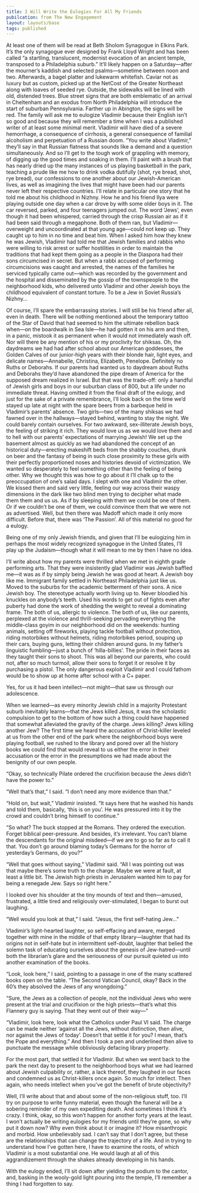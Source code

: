 ```yaml
---
title: I Will Write the Eulogies For All My Friends
pubilcation: from The New Engagement
layout: layouts/base
tags: published
---
```

At least one of them will be read at Beth Sholom Synagogue in Elkins Park. It’s the only synagogue ever designed by Frank Lloyd Wright and has been called “a startling, translucent, modernist evocation of an ancient temple, transposed to a Philadelphia suburb.” It’ll likely happen on a Saturday—after the mourner’s kaddish and selected psalms—sometime between noon and two. Afterwards, a bagel platter and lukewarm whitefish. Caviar not as luxury but as custom, picked up at the NetCost of the Greater Northeast along with loaves of seeded rye. Outside, the sidewalks will be lined with old, distended trees. Blue street signs that are both emblematic of an arrival in Cheltenham and an exodus from North Philadelphia will introduce the start of suburban Pennsylvania. Farther up in Abington, the signs will be red. The family will ask me to eulogize Vladimir because their English isn’t so good and because they will remember a time when I was a published writer of at least some minimal merit. Vladimir will have died of a severe hemorrhage, a consequence of cirrhosis, a general consequence of familial alcoholism and perpetuation of a Russian doom. “You write about Vladimir,” they’ll say in that Russian flatness that sounds like a demand and a question simultaneously. And so I’ll get to the tough work of grappling with memory, of digging up the good times and soaking in them. I’ll paint with a brush that has nearly dried up the many instances of us playing basketball in the park, teaching a prude like me how to drink vodka dutifully (shot, rye bread, shot, rye bread), our confessions to one another about our Jewish-American lives, as well as imagining the lives that might have been had our parents never left their respective countries. I’ll relate in particular one story that he told me about his childhood in Nizhny. How he and his friend Ilya were playing outside one day when a car drove by with some older boys in it. The car reversed, parked, and four teenagers jumped out. The word ‘Jews’, even though it had been whispered, carried through the crisp Russian air as if it had been said through a megaphone. Both of them ran, but Vladimir—overweight and uncoordinated at that young age—could not keep up. They caught up to him in no time and beat him. When I asked him how they knew he was Jewish, Vladimir had told me that Jewish families and rabbis who were willing to risk arrest or suffer hostilities in order to maintain the traditions that had kept them going as a people in the Diaspora had their sons circumcised in secret. But when a rabbi accused of performing circumcisions was caught and arrested, the names of the families he serviced typically came out—which was recorded by the government and the hospital and disseminated by the gossip of the townspeople to the neighborhood kids, who delivered unto Vladimir and other Jewish boys the childhood equivalent of constant torture. To be a Jew in Soviet Russia’s Nizhny...

Of course, I’ll spare the embarrassing stories. I will still be his friend after all, even in death. There will be nothing mentioned about the temporary tattoo of the Star of David that had seemed to him the ultimate rebellion back when—on the boardwalk in Sea Isle—he had gotten it on his arm and then, in a panic, mistook it as permanent when it would not immediately wash off. Nor will there be any mention of his or my proclivity for shiksas. Oh, the daydreams we had had after school about our American goddesses, the Golden Calves of our junior-high years with their blonde hair, light eyes, and delicate names—Annabelle, Christina, Elizabeth, Penelope. Definitely no Ruths or Deborahs. If our parents had wanted us to daydream about Ruths and Deborahs they’d have abandoned the pipe dream of America for the supposed dream realized in Israel. But that was the trade-off: only a handful of Jewish girls and boys in our suburban class of 800, but a life under no immediate threat. Having omitted it from the final draft of the eulogy, and just for the sake of a private remembrance, I’ll look back on the time we’d stayed up late at night with the spare beers from a barbeque held in Vladimir’s parents’ absence. Two girls—two of the many shiksas we had fawned over in the hallways—stayed behind, wanting to stay the night. We could barely contain ourselves. For two awkward, sex-illiterate Jewish boys, the feeling of striking it rich. They would love us as we would love them and to hell with our parents’ expectations of marrying Jewish! We set up the basement almost as quickly as we had abandoned the concept of an historical duty—erecting makeshift beds from the shabby couches, drunk on beer and the fantasy of being in such close proximity to these girls with their perfectly proportioned noses and histories devoid of victimization. We wanted so desperately to feel something other than the feeling of being other. Why we thought this was how to go about it I’ll chalk up to the preoccupation of one’s salad days. I slept with one and Vladimir the other. We kissed them and said very little, feeling our way across their waspy dimensions in the dark like two blind men trying to decipher what made them them and us us. As if by sleeping with them we could be one of them. Or if we couldn’t be one of them, we could convince them that we were not as advertised. Well, but then there was Madoff which made it only more difficult. Before that, there was ‘The Passion’. All of this material no good for a eulogy. 

Being one of my only Jewish friends, and given that I’ll be eulogizing him in perhaps the most widely recognized synagogue in the United States, I’ll play up the Judaism—though what it will mean to me by then I have no idea.

I’ll write about how my parents were thrilled when we met in eighth grade performing arts. That they were insistently glad Vladimir was Jewish baffled me—it was as if by simply being Jewish he was good at heart. A Jewish boy like me. Immigrant family settled in Northeast Philadelphia just like us. Moved to the suburbs for the academic betterment of their sons. A nice Jewish boy. The stereotype actually worth living up to. Never bloodied his knuckles on anybody’s teeth. Used his words to get out of fights even after puberty had done the work of shedding the weight to reveal a dominating frame. The both of us, allergic to violence. The both of us, like our parents, perplexed at the violence and thrill-seeking pervading everything the middle-class goyim in our neighborhood did on the weekends: hunting animals, setting off fireworks, playing tackle football without protection, riding motorbikes without helmets, riding motorbikes period, souping up their cars, buying guns, letting their children around guns. In my father’s linguistic fumbling—just a bunch of ‘hilla-billies’. The pride in their faces as they taught their sons to shoot. This was all beyond our parents, who could not, after so much turmoil, allow their sons to forget it or resolve it by purchasing a pistol. The only dangerous exploit Vladimir and I could fathom would be to show up at home after school with a C+ paper. 

Yes, for us it had been intellect—not might—that saw us through our adolescence.

When we learned—as every minority Jewish child in a majority Protestant suburb inevitably learns—that the Jews killed Jesus, it was the scholastic compulsion to get to the bottom of how such a thing could have happened that somewhat alleviated the gravity of the charge. Jews killing? Jews killing another Jew? The first time we heard the accusation of Christ-killer leveled at us from the other end of the park where the neighborhood boys were playing football, we rushed to the library and pored over all the history books we could find that would reveal to us either the error in their accusation or the error in the presumptions we had made about the benignity of our own people.

“Okay, so technically Pilate ordered the crucifixion because the Jews didn’t have the power to.”

“Well that’s that,” I said. “I don’t need any more evidence than that.”

“Hold on, but wait,” Vladimir insisted. “It says here that he washed his hands and told them, basically, ‘this is on you’. He was pressured into it by the crowd and couldn’t bring himself to continue.”

“So what? The buck stopped at the Romans. They ordered the execution. Forget biblical peer-pressure. And besides, it’s irrelevant. You can’t blame the descendants for the original misdeed—if we are to go so far as to call it that. You don’t go around blaming today’s Germans for the horror of yesterday’s Germans, do you?”

“Well that goes without saying,” Vladimir said. “All I was pointing out was that maybe there’s some truth to the charge. Maybe we were at fault, at least a little bit. The Jewish high priests in Jerusalem wanted him to pay for being a renegade Jew. Says so right here.”

I looked over his shoulder at the tiny mounds of text and then—amused, frustrated, a little tired and religiously over-stimulated, I began to burst out laughing.

“Well would you look at that,” I said. “Jesus, the first self-hating Jew...” 

Vladimir’s light-hearted laughter, so self-effacing and aware, merged together with mine in the middle of that empty library—laughter that had its origins not in self-hate but in intermittent self-doubt, laughter that belied the solemn task of educating ourselves about the genesis of Jew-hatred—until both the librarian’s glare and the seriousness of our pursuit quieted us into another examination of the books.

“Look, look here,” I said, pointing to a passage in one of the many scattered books open on the table. “The Second Vatican Council, okay? Back in the 60’s they absolved the Jews of any wrongdoing.”

“Sure, the Jews as a collection of people, not the individual Jews who were present at the trial and crucifixion or the high priests—that’s what this Flannery guy is saying. That they went out of their way—”

“Vladimir, look here, look what the Catholics under Paul VI said. The charge can be made neither ‘against all the Jews, without distinction, then alive, nor against the Jews of today’. Doesn’t that settle it for you? I mean, that’s the Pope and everything.” And then I took a pen and underlined then alive to punctuate the message while obliviously defacing library property.

For the most part, that settled it for Vladimir. But when we went back to the park the next day to present to the neighborhood boys what we had learned about Jewish culpability or, rather, a lack thereof, they laughed in our faces and condemned us as Christ-killers once again. So much for intellect. Then again, who needs intellect when you’ve got the benefit of brute objectivity?

Well, I’ll write about that and about some of the non-religious stuff, too. I’ll try on purpose to write funny material, even though the funeral will be a sobering reminder of my own expediting death. And sometimes I think it’s crazy. I think, okay, so this won’t happen for another forty years at the least. I won’t actually be writing eulogies for my friends until they’re gone, so why put it down now? Why even think about it or imagine it? How misanthropic and morbid. How unbelievably sad. I can’t say that I don’t agree, but these are the relationships that can change the trajectory of a life. And in trying to understand how I’ve gotten here, I have to examine the roots, of which Vladimir is a most substantial one. He would laugh at all of this aggrandizement through the shakes already developing in his hands.

With the eulogy ended, I’ll sit down after yielding the podium to the cantor, and, basking in the wooly-gold light pouring into the temple, I’ll remember a thing I had forgotten to say.